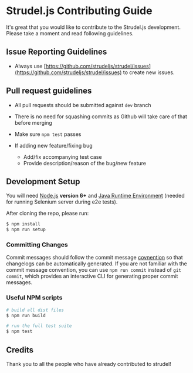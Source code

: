 # Strudel.js Contributing Guide

It's great that you would like to contribute to the Strudel.js development. Please take a moment and read following guidelines.  

## Issue Reporting Guidelines

- Always use [https://github.com/strudeljs/strudel/issues](https://github.com/strudeljs/strudel/issues) to create new issues.

## Pull request guidelines

- All pull requests should be submitted against `dev` branch

- There is no need for squashing commits as Github will take care of that before merging

- Make sure `npm test` passes

- If adding new feature/fixing bug
  - Add/fix accompanying test case
  - Provide description/reason of the bug/new feature

## Development Setup

You will need [Node.js](http://nodejs.org) **version 6+** and [Java Runtime Environment](http://www.oracle.com/technetwork/java/javase/downloads/index.html) (needed for running Selenium server during e2e tests).

After cloning the repo, please run:

``` bash
$ npm install
$ npm run setup
```

### Committing Changes
Commit messages should follow the commit message [covnention](https://github.com/conventional-changelog/conventional-changelog/tree/master/packages/conventional-changelog-angular) so that changelogs can be automatically generated. If you are not familiar with the commit message convention, you can use `npm run commit` instead of `git commit`, which provides an interactive CLI for generating proper commit messages.

### Useful NPM scripts

``` bash
# build all dist files
$ npm run build

# run the full test suite
$ npm test
```

## Credits

Thank you to all the people who have already contributed to strudel!

